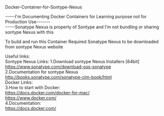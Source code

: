 Docker-Container-for-Sontype-Nexus

-----I'm Documenting Docker Containers for Learning purpose not for Production Use------- <br>
-----Sonatype Nexus is property of Sontype and I'm not bundling or sharing sontype Nexus with this <br>

To build and run this Container Required Sonatype Nexus to be downloaded from sontype Nexus website <br>

Useful links:<br>
Sontype Nexus Links: 1.Download sontype Nexus Installers [64bit] <br>
https://www.sonatype.com/download-oss-sonatype <br>
2.Documentation for sontype Nexus <br>
http://books.sonatype.com/sonatype-clm-book/html <br>
Docker Links: <br>
3.How to start with Docker: <br>
https://docs.docker.com/docker-for-mac/  <br>
https://www.docker.com/  <br>
4.Documentation:  <br>
https://docs.docker.com/  <br>

